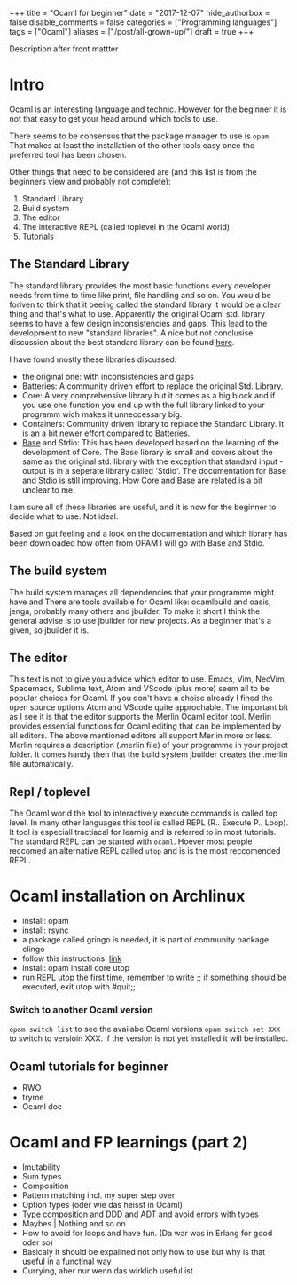 +++
title = "Ocaml for beginner"
date = "2017-12-07"
hide_authorbox = false
disable_comments = false
categories = ["Programming languages"]
tags = ["Ocaml"]
aliases = ["/post/all-grown-up/"]
draft = true
+++

Description after front mattter

<!--more-->


# Intro

Ocaml is an interesting language and technic. However for the beginner it is not that easy to get your head around which tools to use.

There seems to be consensus that the package manager to use is `opam`. That makes at least the installation of the other tools easy once the preferred tool has been chosen.

Other things that need to be considered are (and this list is from the beginners view and probably not complete):

1. Standard Library
2. Build system
3. The editor
4. The interactive REPL (called toplevel in the Ocaml world)
5. Tutorials

##  The Standard Library
The standard library provides the most basic functions every developer needs from time to time like print, file handling and so on. You would be foriven to think that it beeing called the standard library it would be a clear thing and that's what to use.
Apparently the original Ocaml std. library seems to have a few design inconsistencies and gaps. This lead to the development to new "standard libraries".
A nice but not conclusise discussion about the best standard library can be found [here](https://www.reddit.com/r/ocaml/comments/665w26/which_standard_library_is_the_best/).

I have found  mostly these libraries discussed:
- the original one: with inconsistencies and gaps
- Batteries: A community driven effort to replace the original Std. Library.
- Core: A very comprehensive library but it comes as a big block and if you use one function you end up with the full library linked to your programm wich makes it unneccessary big.
- Containers: Community driven library to replace the Standard Library. It is an a bit newer effort compared to Batteries.
- [Base](https://github.com/janestreet/base) and Stdio: This has been developed based on the learning of the development of Core. The Base library is small and covers about the same as the original std. library with the exception that standard input - output is in a seperate library called 'Stdio'. The documentation for Base and Stdio is still improving. How Core and Base are related is a bit unclear to me.

I am sure all of these libraries are useful, and it is now for the beginner to decide what to use. Not ideal.

Based on gut feeling and a look on the documentation and which library has been downloaded how often from OPAM I will go with Base and Stdio.

##  The build system

The build system manages all dependencies that your programme might have and
There are tools available for Ocaml like: ocamlbuild and oasis, jenga, probably many others and jbuilder. To make it short I think the general advise is to use jbuilder for new projects. As a beginner that's a given, so jbuilder it is.

##  The editor
This text is not to give you advice which editor to use. Emacs, Vim, NeoVim, Spacemacs, Sublime text,  Atom  and VScode (plus more) seem all to be popular choices for   Ocaml.
If you don't have a choise already I fined the open source options Atom and VScode quite approchable.
The important bit as I see it is that the editor supports the Merlin Ocaml editor tool. Merlin provides essential functions for Ocaml editing that can be implemented by all editors.
The above mentioned editors all support Merlin more or less.
Merlin requires a description (.merlin file) of your programme in your project folder. It comes handy then that the build system jbuilder creates the .merlin file automatically.

##  Repl / toplevel
The Ocaml world the tool to interactively execute commands is called top level. In many other languages this tool is called REPL (R.. Execute P.. Loop). It tool is especiall tractiacal for learnig and is referred to in most tutorials. The standard REPL can be started with `ocaml`. Hoever most people reccomed an alternative REPL called `utop` and is is the most reccomended REPL.

# Ocaml installation on Archlinux

- install: opam
- install: rsync
- a package called gringo is needed, it is part of community package clingo
- follow this instructions: [link](https://github.com/realworldocaml/book/wiki/Installation-Instructions)
- install: opam install core utop
- run REPL utop the first time, remember to write ;; if something should be executed, exit utop with #quit;;


### Switch to another Ocaml version

`opam switch list` to see the availabe Ocaml versions
`opam switch set XXX` to switch to versioin XXX. if the version is not yet installed it will be installed.


## Ocaml tutorials for beginner

- RWO
- tryme
- Ocaml doc

# Ocaml and FP learnings (part 2)

- Imutability
- Sum types
- Composition
- Pattern matching incl. my super step over
- Option types (oder wie das heisst in Ocaml)
- Type composition and DDD and ADT and avoid errors with types
- Maybes | Nothing and so on
- How to avoid for loops and have fun. (Da war was in Erlang for good oder so)
- Basicaly it should be expalined not only how to use but why is that useful in a functinal way
- Currying, aber nur wenn das wirklich useful ist
